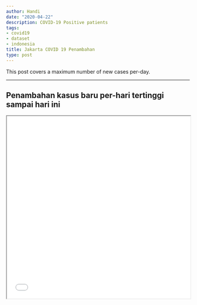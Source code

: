```yaml
---
author: Handi
date: "2020-04-22"
description: COVID-19 Positive patients
tags:
- covid19
- dataset
- indonesia
title: Jakarta COVID 19 Penambahan
type: post
---
```


This post covers a maximum number of new cases per-day.
<!--more-->
---

## Penambahan kasus baru per-hari tertinggi sampai hari ini
<iframe seamless src="/leafmap/leafMapAddition.html" width="100%" height="500"></iframe>
